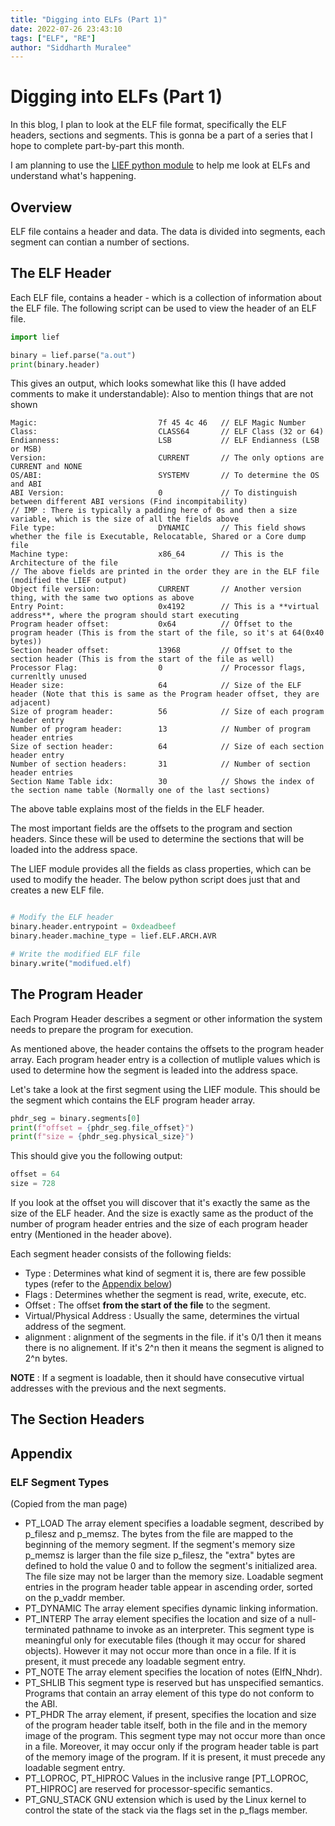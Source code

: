 ```yaml
---
title: "Digging into ELFs (Part 1)"
date: 2022-07-26 23:43:10  
tags: ["ELF", "RE"]
author: "Siddharth Muralee"
---
```


# Digging into ELFs (Part 1)

In this blog, I plan to look at the ELF file format, specifically the ELF headers, sections and segments.
This is gonna be a part of a series that I hope to complete part-by-part this month.

I am planning to use the [LIEF python module](https://github.com/lief-project/LIEF) to help me look at ELFs and understand what's happening.

## Overview

ELF file contains a header and data. The data is divided into segments, each segment can contian a number of sections. 

## The ELF Header

Each ELF file, contains a header - which is a collection of information about the ELF file. The following script can be used to view the header
of an ELF file. 

```python
import lief

binary = lief.parse("a.out")
print(binary.header)
```

This gives an output, which looks somewhat like this (I have added comments to make it understandable):
Also to mention things that are not shown

```
Magic:                           7f 45 4c 46   // ELF Magic Number
Class:                           CLASS64       // ELF Class (32 or 64)
Endianness:                      LSB           // ELF Endianness (LSB or MSB)
Version:                         CURRENT       // The only options are CURRENT and NONE
OS/ABI:                          SYSTEMV       // To determine the OS and ABI 
ABI Version:                     0             // To distinguish between different ABI versions (Find incompitability)
// IMP : There is typically a padding here of 0s and then a size variable, which is the size of all the fields above
File type:                       DYNAMIC       // This field shows whether the file is Executable, Relocatable, Shared or a Core dump file
Machine type:                    x86_64        // This is the Architecture of the file
// The above fields are printed in the order they are in the ELF file (modified the LIEF output)
Object file version:             CURRENT       // Another version thing, with the same two options as above
Entry Point:                     0x4192        // This is a **virtual address**, where the program should start executing
Program header offset:           0x64          // Offset to the program header (This is from the start of the file, so it's at 64(0x40 bytes))
Section header offset:           13968         // Offset to the section header (This is from the start of the file as well)
Processor Flag:                  0             // Processor flags, currenltly unused
Header size:                     64            // Size of the ELF header (Note that this is same as the Program header offset, they are adjacent)
Size of program header:          56            // Size of each program header entry
Number of program header:        13            // Number of program header entries
Size of section header:          64            // Size of each section header entry
Number of section headers:       31            // Number of section header entries
Section Name Table idx:          30            // Shows the index of the section name table (Normally one of the last sections)
```

The above table explains most of the fields in the ELF header.

The most important fields are the offsets to the program and section headers. Since these will be used to determine the sections that will be loaded into the address space. 

The LIEF module provides all the fields as class properties, which can be used to modify the header. The below python script does just that and creates a new ELF file.

```python

# Modify the ELF header
binary.header.entrypoint = 0xdeadbeef
binary.header.machine_type = lief.ELF.ARCH.AVR

# Write the modified ELF file
binary.write("modifued.elf)
```

## The Program Header

Each Program Header describes a segment or other information the system needs to prepare the program for execution.

As mentioned above, the header contains the offsets to the program header array. Each program header entry is a collection of mutliple values which is used to determine how the segment is leaded into the address space.

Let's take a look at the first segment using the LIEF module. This should be the segment which contains the ELF program header array.

```python
phdr_seg = binary.segments[0]
print(f"offset = {phdr_seg.file_offset}")
print(f"size = {phdr_seg.physical_size}")

```

This should give you the following output:
```python
offset = 64
size = 728
```

If you look at the offset you will discover that it's exactly the same as the size of the ELF header.
And the size is exactly same as the product of the number of program header entries and the size of each program header entry (Mentioned in the header above).

Each segment header consists of the following fields:
- Type : Determines what kind of segment it is, there are few possible types (refer to the [Appendix below](#Elf-Segment-Types))
- Flags : Determines whether the segment is read, write, execute, etc.
- Offset : The offset **from the start of the file** to the segment.
- Virtual/Physical Address : Usually the same, determines the virtual address of the segment.
- alignment : alignment of the segments in the file. if it's 0/1 then it means there is no alignement. If it's 2^n then it means the segment is aligned to 2^n bytes.

**NOTE** : If a segment is loadable, then it should have consecutive virtual addresses with the previous and the next segments. 




## The Section Headers

## Appendix

### ELF Segment Types 

(Copied from the man page)

- PT_LOAD
  The array element specifies a loadable segment,
  described by p_filesz and p_memsz.  The bytes
  from the file are mapped to the beginning of the
  memory segment.  If the segment's memory size
  p_memsz is larger than the file size p_filesz,
  the "extra" bytes are defined to hold the value
  0 and to follow the segment's initialized area.
  The file size may not be larger than the memory
  size.  Loadable segment entries in the program
  header table appear in ascending order, sorted
  on the p_vaddr member.
- PT_DYNAMIC
    The array element specifies dynamic linking
    information.
- PT_INTERP
  The array element specifies the location and
  size of a null-terminated pathname to invoke as
  an interpreter.  This segment type is meaningful
  only for executable files (though it may occur
  for shared objects).  However it may not occur
  more than once in a file.  If it is present, it
  must precede any loadable segment entry.
- PT_NOTE
  The array element specifies the location of
  notes (ElfN_Nhdr).
- PT_SHLIB
  This segment type is reserved but has
  unspecified semantics.  Programs that contain an
  array element of this type do not conform to the
  ABI.
- PT_PHDR
  The array element, if present, specifies the
  location and size of the program header table
  itself, both in the file and in the memory image
  of the program.  This segment type may not occur
  more than once in a file.  Moreover, it may
  occur only if the program header table is part
  of the memory image of the program.  If it is
  present, it must precede any loadable segment
  entry.
- PT_LOPROC, PT_HIPROC
  Values in the inclusive range [PT_LOPROC,
  PT_HIPROC] are reserved for processor-specific
  semantics.
- PT_GNU_STACK
  GNU extension which is used by the Linux kernel
  to control the state of the stack via the flags
  set in the p_flags member.

